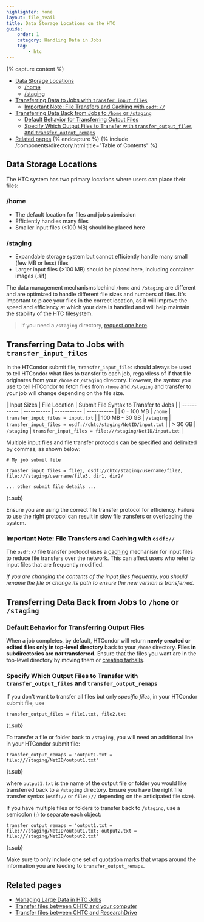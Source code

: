 ```yaml
---
highlighter: none
layout: file_avail
title: Data Storage Locations on the HTC
guide:
    order: 1
    category: Handling Data in Jobs
    tag:
        - htc
---
```


{% capture content %}
- [Data Storage Locations](#data-storage-locations)
   * [/home](#home)
   * [/staging](#staging)
- [Transferring Data to Jobs with `transfer_input_files`](#transferring-data-to-jobs-with-transfer_input_files)
   * [Important Note: File Transfers and Caching with `osdf://`](#important-note-file-transfers-and-caching-with-osdf)
- [Transferring Data Back from Jobs to `/home` or `/staging`](#transferring-data-back-from-jobs-to-home-or-staging)
   * [Default Behavior for Transferring Output Files](#default-behavior-for-transferring-output-files)
   * [Specify Which Output Files to Transfer with `transfer_output_files` and `transfer_output_remaps`](#specify-which-output-files-to-transfer-with-transfer_output_files-and-transfer_output_remaps)
- [Related pages](#related-pages)
{% endcapture %}
{% include /components/directory.html title="Table of Contents" %}

## Data Storage Locations
The HTC system has two primary locations where users can place their files:
### /home
* The default location for files and job submission
* Efficiently handles many files
* Smaller input files (<100 MB) should be placed here

### /staging
* Expandable storage system but cannot efficiently handle many small (few MB or less) files
* Larger input files (>100 MB) should be placed here, including container images (.sif)

The data management mechanisms behind `/home` and `/staging` are different and are optimized to handle different file sizes and numbers of files. It's important to place your files in the correct location, as it will improve the speed and efficiency at which your data is handled and will help maintain the stability of the HTC filesystem.

> If you need a `/staging` directory, [request one here](quota-request).


## Transferring Data to Jobs with `transfer_input_files`

In the HTCondor submit file, `transfer_input_files` should always be used to tell HTCondor what files to transfer to each job, regardless of if that file originates from your `/home` or `/staging` directory. However, the syntax you use to tell HTCondor to fetch files from `/home` and `/staging` and transfer to your job will change depending on the file size.

| Input Sizes | File Location |  Submit File Syntax to Transfer to Jobs |
| ----------- | ----------- | ----------- | ----------- |
| 0 - 100 MB      | `/home`       | `transfer_input_files = input.txt`       |
| 100 MB - 30 GB   | `/staging`        | `transfer_input_files = osdf://chtc/staging/NetID/input.txt`        | 
| > 30 GB   | `/staging`        | `transfer_input_files = file:///staging/NetID/input.txt`        | 

Multiple input files and file transfer protocols can be specified and delimited by commas, as shown below:

```
# My job submit file

transfer_input_files = file1, osdf://chtc/staging/username/file2, file:///staging/username/file3, dir1, dir2/

... other submit file details ...
```
{:.sub}

Ensure you are using the correct file transfer protocol for efficiency. Failure to use the right protocol can result in slow file transfers or overloading the system.

### Important Note: File Transfers and Caching with `osdf://`
The `osdf://` file transfer protocol uses a [caching](https://en.wikipedia.org/wiki/Cache_(computing)) mechanism for input files to reduce file transfers over the network. This can affect users who refer to input files that are frequently modified.

*If you are changing the contents of the input files frequently, you should rename the file or change its path to ensure the new version is transferred.*

## Transferring Data Back from Jobs to `/home` or `/staging`

### Default Behavior for Transferring Output Files
When a job completes, by default, HTCondor will return **newly created or edited files only in top-level directory** back to your `/home` directory. **Files in subdirectories are *not* transferred.** Ensure that the files you want are in the top-level directory by moving them or [creating tarballs](transfer-files-computer#c-transferring-multiple-files).

### Specify Which Output Files to Transfer with `transfer_output_files` and `transfer_output_remaps`
If you don't want to transfer all files but only *specific files*, in your HTCondor submit file, use
```
transfer_output_files = file1.txt, file2.txt
```
{:.sub}

To transfer a file or folder back to `/staging`, you will need an additional line in your HTCondor submit file:
```
transfer_output_remaps = "output1.txt = file:///staging/NetID/output1.txt"
```
{:.sub}

where `output1.txt` is the name of the output file or folder you would like transferred back to a `/staging` directory. Ensure you have the right file transfer syntax (`osdf://` or `file:///` depending on the anticipated file size).

If you have multiple files or folders to transfer back to `/staging`, use a semicolon (;) to separate each object: 
```
transfer_output_remaps = "output1.txt = file:///staging/NetID/output1.txt; output2.txt = file:///staging/NetID/output2.txt"
```
{:.sub}

Make sure to only include one set of quotation marks that wraps around the information you are feeding to `transfer_output_remaps`. 

## Related pages
- [Managing Large Data in HTC Jobs](/uw-research-computing/file-avail-largedata)
- [Transfer files between CHTC and your computer](/uw-research-computing/transfer-files-computer)
- [Transfer files between CHTC and ResearchDrive](/uw-research-computing/transfer-data-researchdrive)